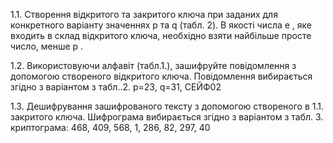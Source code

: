 1.1. Створення відкритого та закритого ключа при заданих для конкретного 
  варіанту значеннях p та q (табл. 2). В якості числа e , яке входить в 
  склад відкритого ключа, необхідно взяти найбільше просте число, менше p .

1.2. Використовуючи алфавіт (табл.1.), зашифруйте повідомлення з 
  допомогою створеного відкритого ключа. Повідомлення вибирається згідно 
  з варіантом з табл..2. p=23, q=31, СЕЙФ02
  
1.3. Дешифрування зашифрованого тексту з допомогою створеного в 1.1.
  закритого ключа. Шифрограма вибирається згідно з варіантом з табл. 3.
  криптограма: 468, 409, 568, 1, 286, 82, 297, 40